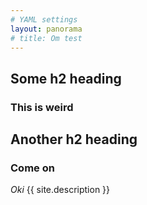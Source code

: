 ```yaml
---
# YAML settings
layout: panorama
# title: Om test
---
```



## Some h2 heading 

### This is weird

## Another h2 heading

### Come on

*Oki*
{{ site.description }}